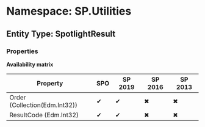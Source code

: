 # Namespace: SP.Utilities

## Entity Type: SpotlightResult

### Properties

**Availability matrix**

Property | SPO | SP 2019 | SP 2016 | SP 2013
----------|-----|---------|---------|--------
Order (Collection(Edm.Int32)) | ✔ | ✔ | ✖ | ✖
ResultCode (Edm.Int32) | ✔ | ✔ | ✖ | ✖


